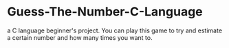 # Guess-The-Number-C-Language
a C language beginner's project. You can play this game to try and estimate a certain number and how many times you want to.
